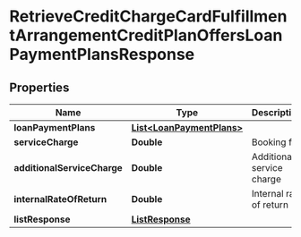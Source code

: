 # RetrieveCreditChargeCardFulfillmentArrangementCreditPlanOffersLoanPaymentPlansResponse

## Properties
Name | Type | Description | Notes
------------ | ------------- | ------------- | -------------
**loanPaymentPlans** | [**List&lt;LoanPaymentPlans&gt;**](LoanPaymentPlans.md) |  |  [optional]
**serviceCharge** | **Double** | Booking fee |  [optional]
**additionalServiceCharge** | **Double** | Additional service charge |  [optional]
**internalRateOfReturn** | **Double** | Internal rate of return |  [optional]
**listResponse** | [**ListResponse**](ListResponse.md) |  |  [optional]

